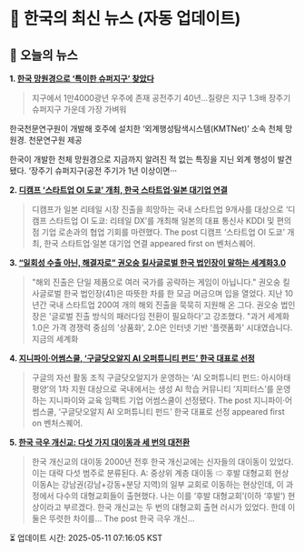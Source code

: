 # 📢 한국의 최신 뉴스 (자동 업데이트)

## 📰 오늘의 뉴스
**1. [한국 망원경으로 ‘특이한 슈퍼지구’ 찾았다](https://www.khan.co.kr/article/202504250300001)**
> 지구에서 1만4000광년 우주에 존재
공전주기 40년…질량은 지구 1.3배
장주기 슈퍼지구 가운데 가장 가벼워

한국천문연구원이 개발해 호주에 설치한 ‘외계행성탐색시스템(KMTNet)’ 소속 천체 망원경. 천문연구원 제공

한국이 개발한 천체 망원경으로 지금까지 알려진 적 없는 특징을 지닌 외계 행성이 발견됐다. ‘장주기 슈퍼지구(공전 주기가 1년 이상이면···

**2. [디캠프 ‘스타트업 OI 도쿄’ 개최, 한국 스타트업·일본 대기업 연결](https://www.venturesquare.net/966100)**
> 디캠프가 일본 리테일 시장 진출을 희망하는 국내 스타트업 9개사를 대상으로 ‘디캠프 스타트업 OI 도쿄: 리테일 DX’를 개최해 일본의 대표 통신사 KDDI 및 편의점 기업 로손과의 협업 기회를 마련했다.
The post 디캠프 ‘스타트업 OI 도쿄’ 개최, 한국 스타트업·일본 대기업 연결 appeared first on 벤처스퀘어.

**3. [“일회성 수출 아닌, 해결자로” 권오숭 킬사글로벌 한국 법인장이 말하는 세계화3.0](https://www.venturesquare.net/966117)**
> "해외 진출은 단일 제품으로 여러 국가를 공략하는 게임이 아닙니다." 권오숭 킬사글로벌 한국 법인장(41)은 따뜻한 차를 한 모금 머금으며 입을 열었다. 지난 10년간 국내 스타트업 200여 개의 해외 진출을 묵묵히 지원해 온 그다. 권오숭 법인장은 '글로벌 진출 방식의 패러다임 전환이 필요하다'고 강조했다. "과거 세계화 1.0은 가격 경쟁력 중심의 '상품화', 2.0은 인터넷 기반 '플랫폼화' 시대였습니다. 지금의 세계화

**4. [지니파이·어썸스쿨, ‘구글닷오알지 AI 오퍼튜니티 펀드’ 한국 대표로 선정](https://www.venturesquare.net/967686)**
> 구글의 자선 활동 조직 구글닷오알지가 운영하는 ‘AI 오퍼튜니티 펀드: 아시아태평양’의 1차 지원 대상으로 국내에서는 생성 AI 학습 커뮤니티 ‘지피터스’를 운영하는 지니파이와 교육 임팩트 기업 어썸스쿨이 선정됐다.
The post 지니파이·어썸스쿨, ‘구글닷오알지 AI 오퍼튜니티 펀드’ 한국 대표로 선정 appeared first on 벤처스퀘어.

**5. [한국 극우 개신교: 다섯 가지 대이동과 세 번의 대전환](https://slownews.kr/134527)**
> 한국 개신교의 대이동 2000년 전후 한국 개신교에는 신자들의 대이동이 있었다. 이는 대략 다섯 범주로 분류된다. A: 중상위 계층 대이동 ⇨ 후발 대형교회 현상 이동A는 강남권(강남+강동+분당 지역)의 일부 교회로 이동하는 현상인데, 이 과정에서 다수의 대형교회들이 출현했다. 나는 이를 ‘후발 대형교회’(이하 ‘후발’) 현상이라고 부르겠다. 한국 개신교는 두 번의 대형교회 출현 러시가 있었다. 한데 이 둘은 뚜렷한 차이를...
The post 한국 극우 개신…


⏳ 업데이트 시간: 2025-05-11 07:16:05 KST
